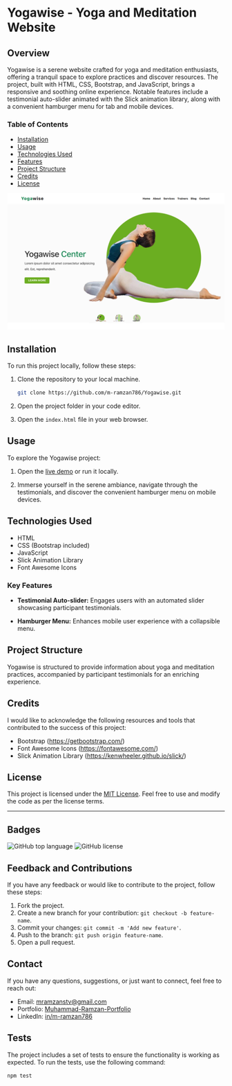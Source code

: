 # Yogawise - Yoga and Meditation Website

## Overview

Yogawise is a serene website crafted for yoga and meditation enthusiasts, offering a tranquil space to explore practices and discover resources. The project, built with HTML, CSS, Bootstrap, and JavaScript, brings a responsive and soothing online experience. Notable features include a testimonial auto-slider animated with the Slick animation library, along with a convenient hamburger menu for tab and mobile devices.

### Table of Contents

- [Installation](#installation)
- [Usage](#usage)
- [Technologies Used](#technologies-used)
- [Features](#key-features)
- [Project Structure](#project-structure)
- [Credits](#credits)
- [License](#license)

![Yogawise - Yoga and Meditation Website Screenshot](img/yogawise-thumbnail.png)

## Installation

To run this project locally, follow these steps:

1. Clone the repository to your local machine.
    ```bash
    git clone https://github.com/m-ramzan786/Yogawise.git
    ```

2. Open the project folder in your code editor.

3. Open the `index.html` file in your web browser.

## Usage

To explore the Yogawise project:

1. Open the [live demo](https://yogawise.vercel.app/) or run it locally.

2. Immerse yourself in the serene ambiance, navigate through the testimonials, and discover the convenient hamburger menu on mobile devices.

## Technologies Used

- HTML
- CSS (Bootstrap included)
- JavaScript
- Slick Animation Library
- Font Awesome Icons

### Key Features

- **Testimonial Auto-slider:** Engages users with an automated slider showcasing participant testimonials.
  
- **Hamburger Menu:** Enhances mobile user experience with a collapsible menu.

## Project Structure

Yogawise is structured to provide information about yoga and meditation practices, accompanied by participant testimonials for an enriching experience.

## Credits

I would like to acknowledge the following resources and tools that contributed to the success of this project:

- Bootstrap (https://getbootstrap.com/)
- Font Awesome Icons (https://fontawesome.com/)
- Slick Animation Library (https://kenwheeler.github.io/slick/)

## License

This project is licensed under the [MIT License](LICENSE). Feel free to use and modify the code as per the license terms.

---

## Badges

![GitHub top language](https://img.shields.io/github/languages/top/m-ramzan786/Yogawise)
![GitHub license](https://img.shields.io/github/license/m-ramzan786/creative-digital-agency)

## Feedback and Contributions

If you have any feedback or would like to contribute to the project, follow these steps:

1. Fork the project.
2. Create a new branch for your contribution: `git checkout -b feature-name`.
3. Commit your changes: `git commit -m 'Add new feature'`.
4. Push to the branch: `git push origin feature-name`.
5. Open a pull request.

## Contact

If you have any questions, suggestions, or just want to connect, feel free to reach out:

- Email: [mramzanstv@gmail.com](mramzanstv@gmail.com)
- Portfolio: [Muhammad-Ramzan-Portfolio](https://muhammad-ramzan.vercel.app/)
- LinkedIn: [in/m-ramzan786](https://www.linkedin.com/in/m-ramzan786/)

## Tests

The project includes a set of tests to ensure the functionality is working as expected. To run the tests, use the following command:
```bash
npm test
